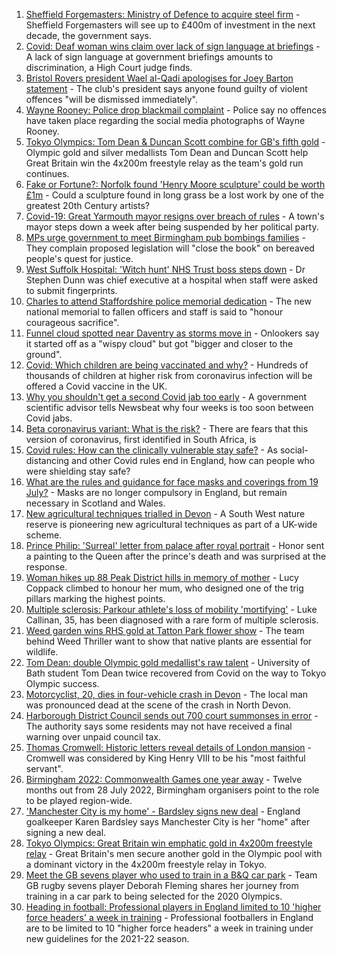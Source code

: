 1. [Sheffield Forgemasters: Ministry of Defence to acquire steel firm](https://www.bbc.co.uk/news/uk-england-south-yorkshire-57997858) - Sheffield Forgemasters will see up to £400m of investment in the next decade, the government says.
2. [Covid: Deaf woman wins claim over lack of sign language at briefings](https://www.bbc.co.uk/news/uk-england-leeds-57998047) - A lack of sign language at government briefings amounts to discrimination, a High Court judge finds.
3. [Bristol Rovers president Wael al-Qadi apologises for Joey Barton statement](https://www.bbc.co.uk/news/uk-england-bristol-57990366) - The club's president says anyone found guilty of violent offences "will be dismissed immediately".
4. [Wayne Rooney: Police drop blackmail complaint](https://www.bbc.co.uk/news/uk-england-manchester-57989881) - Police say no offences have taken place regarding the social media photographs of Wayne Rooney.
5. [Tokyo Olympics: Tom Dean & Duncan Scott combine for GB's fifth gold](https://www.bbc.co.uk/sport/olympics/57993948) - Olympic gold and silver medallists Tom Dean and Duncan Scott help Great Britain win the 4x200m freestyle relay as the team's gold run continues.
6. [Fake or Fortune?: Norfolk found 'Henry Moore sculpture' could be worth £1m](https://www.bbc.co.uk/news/uk-england-norfolk-57986891) - Could a sculpture found in long grass be a lost work by one of the greatest 20th Century artists?
7. [Covid-19: Great Yarmouth mayor resigns over breach of rules](https://www.bbc.co.uk/news/uk-england-norfolk-57991590) - A town's mayor steps down a week after being suspended by her political party.
8. [MPs urge government to meet Birmingham pub bombings families](https://www.bbc.co.uk/news/uk-england-birmingham-57985651) - They complain proposed legislation will "close the book" on bereaved people's quest for justice.
9. [West Suffolk Hospital: 'Witch hunt' NHS Trust boss steps down](https://www.bbc.co.uk/news/uk-england-suffolk-57976409) - Dr Stephen Dunn was chief executive at a hospital when staff were asked to submit fingerprints.
10. [Charles to attend Staffordshire police memorial dedication](https://www.bbc.co.uk/news/uk-england-stoke-staffordshire-57983080) - The new national memorial to fallen officers and staff is said to "honour courageous sacrifice".
11. [Funnel cloud spotted near Daventry as storms move in](https://www.bbc.co.uk/news/uk-england-northamptonshire-57995935) - Onlookers say it started off as a "wispy cloud" but got "bigger and closer to the ground".
12. [Covid: Which children are being vaccinated and why?](https://www.bbc.co.uk/news/health-57888429) - Hundreds of thousands of children at higher risk from coronavirus infection will be offered a Covid vaccine in the UK.
13. [Why you shouldn't get a second Covid jab too early](https://www.bbc.co.uk/news/newsbeat-57682233) - A government scientific advisor tells Newsbeat why four weeks is too soon between Covid jabs.
14. [Beta coronavirus variant: What is the risk?](https://www.bbc.co.uk/news/health-55534727) - There are fears that this version of coronavirus, first identified in South Africa, is
15. [Covid rules: How can the clinically vulnerable stay safe?](https://www.bbc.co.uk/news/health-51997151) - As social-distancing and other Covid rules end in England, how can people who were shielding stay safe?
16. [What are the rules and guidance for face masks and coverings from 19 July?](https://www.bbc.co.uk/news/health-51205344) - Masks are no longer compulsory in England, but remain necessary in Scotland and Wales.
17. [New agricultural techniques trialled in Devon](https://www.bbc.co.uk/news/uk-england-devon-57990881) - A South West nature reserve is pioneering new agricultural techniques as part of a UK-wide scheme.
18. [Prince Philip: 'Surreal' letter from palace after royal portrait](https://www.bbc.co.uk/news/uk-england-beds-bucks-herts-57989375) - Honor sent a painting to the Queen after the prince's death and was surprised at the response.
19. [Woman hikes up 88 Peak District hills in memory of mother](https://www.bbc.co.uk/news/uk-england-manchester-57982402) - Lucy Coppack climbed to honour her mum, who designed one of the trig pillars marking the highest points.
20. [Multiple sclerosis: Parkour athlete's loss of mobility 'mortifying'](https://www.bbc.co.uk/news/uk-england-nottinghamshire-57932996) - Luke Callinan, 35, has been diagnosed with a rare form of multiple sclerosis.
21. [Weed garden wins RHS gold at Tatton Park flower show](https://www.bbc.co.uk/news/uk-england-manchester-57961460) - The team behind Weed Thriller want to show that native plants are essential for wildlife.
22. [Tom Dean: double Olympic gold medallist's raw talent](https://www.bbc.co.uk/news/uk-england-somerset-57991792) - University of Bath student Tom Dean twice recovered from Covid on the way to Tokyo Olympic success.
23. [Motorcyclist, 20, dies in four-vehicle crash in Devon](https://www.bbc.co.uk/news/uk-england-devon-57995635) - The local man was pronounced dead at the scene of the crash in North Devon.
24. [Harborough District Council sends out 700 court summonses in error](https://www.bbc.co.uk/news/uk-england-leicestershire-57986682) - The authority says some residents may not have received a final warning over unpaid council tax.
25. [Thomas Cromwell: Historic letters reveal details of London mansion](https://www.bbc.co.uk/news/uk-england-london-57990681) - Cromwell was considered by King Henry VIII to be his "most faithful servant".
26. [Birmingham 2022: Commonwealth Games one year away](https://www.bbc.co.uk/news/uk-england-birmingham-57984824) - Twelve months out from 28 July 2022, Birmingham organisers point to the role to be played region-wide.
27. ['Manchester City is my home' - Bardsley signs new deal](https://www.bbc.co.uk/sport/football/57996950) - England goalkeeper Karen Bardsley says Manchester City is her "home" after signing a new deal.
28. [Tokyo Olympics: Great Britain win emphatic gold in 4x200m freestyle relay](https://www.bbc.co.uk/sport/olympics/57993545) - Great Britain's men secure another gold in the Olympic pool with a dominant victory in the 4x200m freestyle relay in Tokyo.
29. [Meet the GB sevens player who used to train in a B&Q car park](https://www.bbc.co.uk/sport/olympics/57930124) - Team GB rugby sevens player Deborah Fleming shares her journey from training in a car park to being selected for the 2020 Olympics.
30. [Heading in football: Professional players in England limited to 10 'higher force headers' a week in training](https://www.bbc.co.uk/sport/football/57996593) - Professional footballers in England are to be limited to 10 "higher force headers" a week in training under new guidelines for the 2021-22 season.
